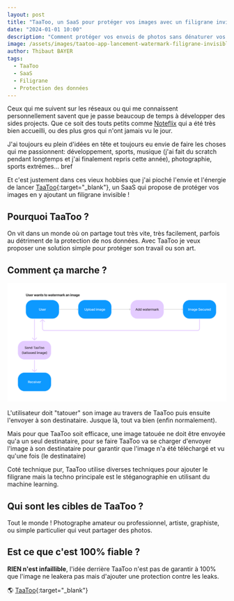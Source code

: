 ```yaml
---
layout: post
title: "TaaToo, un SaaS pour protéger vos images avec un filigrane invisible"
date: "2024-01-01 10:00"
description: "Comment protéger vos envois de photos sans dénaturer vos images ? Découvrez TaaToo, un SaaS qui propose un filigrane invisible."
image: /assets/images/taatoo-app-lancement-watermark-filigrane-invisible/main.jpg
author: Thibaut BAYER
tags: 
  - TaaToo
  - SaaS
  - Filigrane
  - Protection des données
---
```

Ceux qui me suivent sur les réseaux ou qui me connaissent personnellement savent que je passe beaucoup de temps à développer des sides projects.
Que ce soit des touts petits comme [Noteflix](https://btor.fr/2020/04/07/noteflix-allocine-netflix/) qui a été très bien accueilli, ou des plus gros qui n'ont jamais vu le jour.

J'ai toujours eu plein d'idées en tête et toujours eu envie de faire les choses qui me passionnent: développement, sports, musique (j'ai fait du scratch pendant longtemps et j'ai finalement repris cette année), photographie, sports extrémes... bref

Et c'est justement dans ces vieux hobbies que j'ai pioché l'envie et l'énergie de lancer [TaaToo](https://taatoo.app/){:target="_blank"}, un SaaS qui propose de protéger vos images en y ajoutant un filigrane invisible !

## Pourquoi TaaToo ?
On vit dans un monde où on partage tout très vite, très facilement, parfois au détriment de la protection de nos données. 
Avec TaaToo je veux proposer une solution simple pour protéger son travail ou son art.

## Comment ça marche ?
![](/assets/images/taatoo-app-lancement-watermark-filigrane-invisible/schema.png)

L'utilisateur doit "tatouer" son image au travers de TaaToo puis ensuite l'envoyer à son destinataire.
Jusque là, tout va bien (enfin normalement).

Mais pour que TaaToo soit efficace, une image tatouée ne doit être envoyée qu'a un seul destinataire, pour se faire TaaToo va se charger d'envoyer l'image à son destinataire pour garantir que l'image n'a été téléchargé et vu qu'une fois (le destinataire)

Coté technique pur, TaaToo utilise diverses techniques pour ajouter le filigrane mais la techno principale est le stéganographie en utilisant du machine learning.

## Qui sont les cibles de TaaToo ?
Tout le monde ! Photographe amateur ou professionnel, artiste, graphiste, ou simple particulier qui veut partager des photos.

## Est ce que c'est 100% fiable ?
**RIEN n'est infaillible**, l'idée derrière TaaToo n'est pas de garantir à 100% que l'image ne leakera pas mais d'ajouter une protection contre les leaks.


🌎 [TaaToo](https://taatoo.app/){:target="_blank"}

